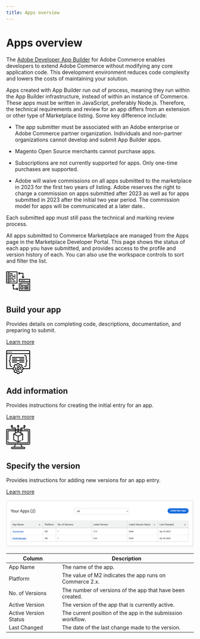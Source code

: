 ```yaml
---
title: Apps overview
---
```


# Apps overview

The [Adobe Developer App Builder](https://developer.adobe.com/app-builder/docs/overview/) for Adobe Commerce enables developers to extend Adobe Commerce without modifying any core application code. This development environment reduces code complexity and lowers the costs of maintaining your solution.

Apps created with App Builder run out of process, meaning they run within the App Builder infrastructure, instead of within an instance of Commerce. These apps must be written in JavaScript, preferably Node.js. Therefore, the technical requirements and review for an app differs from an extension or other type of Marketplace listing. Some key difference include:

*  The app submitter must be associated with an Adobe enterprise or Adobe Commerce partner organization. Individuals and non-partner organizations cannot develop and submit App Builder apps.

*  Magento Open Source merchants cannot purchase apps.

*  Subscriptions are not currently supported for apps. Only one-time purchases are supported.

*  Adobe will waive commissions on all apps submitted to the marketplace in 2023 for the first two years of listing. Adobe reserves the right to charge a commission on apps submitted after 2023 as well as for apps submitted in 2023 after the initial two year period. The commission model for apps will be communicated at a later date..

Each submitted app must still pass the technical and marking review process.

All apps submitted to Commerce Marketplace are managed from the Apps page in the Marketplace Developer Portal. This page shows the status of each app you have submitted, and provides access to the profile and version history of each. You can also use the workspace controls to sort and filter the list.

<TextBlock slots="image, heading, text, links" width="33%" />

![Build your app](_images/assets/code-development.png)

## Build your app

Provides details on completing code, descriptions, documentation, and preparing to submit.

[Learn more](app-create.md)

<TextBlock slots="image, heading, text, links" width="33%" />

![Add extension information](_images/assets/new-extension.png)

## Add information

Provides instructions for creating the initial entry for an app.

[Learn more](extension-information.md)

<TextBlock slots="image, heading, text, links" width="33%" />

![Specify the version](_images/assets/new-version.png)

## Specify the version

Provides instructions for adding new versions for an app entry.

[Learn more](extension-version.md)

![](_images/your-apps.png)

| Column                | Description                                                                         |
|-----------------------|-------------------------------------------------------------------------------------|
| App Name        | The name of the app.                                                          |
| Platform              | The value of M2 indicates the app runs on Commerce 2.x. |
| No. of Versions       | The number of versions of the app that have been created.                     |
| Active Version        | The version of the app that is currently active.                              |
| Active Version Status | The current position of the app in the submission workflow.                   |
| Last Changed          | The date of the last change made to the version.                                    |
